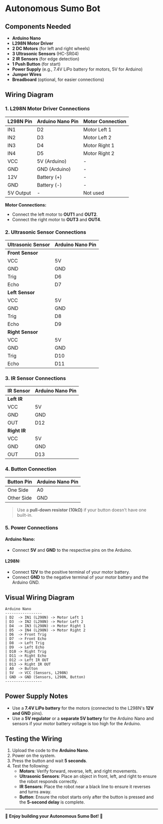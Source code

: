 # Autonomous Sumo Bot

## Components Needed
- **Arduino Nano**
- **L298N Motor Driver**
- **2 DC Motors** (for left and right wheels)
- **3 Ultrasonic Sensors** (HC-SR04)
- **2 IR Sensors** (for edge detection)
- **1 Push Button** (for start)
- **Power Supply** (e.g., 7.4V LiPo battery for motors, 5V for Arduino)
- **Jumper Wires**
- **Breadboard** (optional, for easier connections)

## Wiring Diagram

### 1. L298N Motor Driver Connections

| L298N Pin | Arduino Nano Pin | Motor Connection |
|-----------|----------------|----------------|
| IN1       | D2             | Motor Left 1  |
| IN2       | D3             | Motor Left 2  |
| IN3       | D4             | Motor Right 1 |
| IN4       | D5             | Motor Right 2 |
| VCC       | 5V (Arduino)   | -             |
| GND       | GND (Arduino)  | -             |
| 12V       | Battery (+)    | -             |
| GND       | Battery (-)    | -             |
| 5V Output | -              | Not used      |

**Motor Connections:**
- Connect the left motor to **OUT1** and **OUT2**.
- Connect the right motor to **OUT3** and **OUT4**.

### 2. Ultrasonic Sensor Connections

| Ultrasonic Sensor | Arduino Nano Pin |
|-------------------|-----------------|
| **Front Sensor**  |                 |
| VCC              | 5V              |
| GND              | GND             |
| Trig             | D6              |
| Echo            | D7              |
| **Left Sensor**  |                 |
| VCC              | 5V              |
| GND              | GND             |
| Trig             | D8              |
| Echo             | D9              |
| **Right Sensor** |                 |
| VCC              | 5V              |
| GND              | GND             |
| Trig             | D10             |
| Echo             | D11             |

### 3. IR Sensor Connections

| IR Sensor | Arduino Nano Pin |
|-----------|-----------------|
| **Left IR**  |                 |
| VCC        | 5V              |
| GND        | GND             |
| OUT        | D12             |
| **Right IR** |                 |
| VCC        | 5V              |
| GND        | GND             |
| OUT        | D13             |

### 4. Button Connection

| Button Pin | Arduino Nano Pin |
|------------|-----------------|
| One Side   | A0              |
| Other Side | GND             |

> Use a **pull-down resistor (10kΩ)** if your button doesn't have one built-in.

### 5. Power Connections

#### **Arduino Nano:**
- Connect **5V** and **GND** to the respective pins on the Arduino.

#### **L298N:**
- Connect **12V** to the positive terminal of your motor battery.
- Connect **GND** to the negative terminal of your motor battery and the Arduino GND.

## Visual Wiring Diagram
```
Arduino Nano
-----------------
| D2  -> IN1 (L298N) -> Motor Left 1
| D3  -> IN2 (L298N) -> Motor Left 2
| D4  -> IN3 (L298N) -> Motor Right 1
| D5  -> IN4 (L298N) -> Motor Right 2
| D6  -> Front Trig
| D7  -> Front Echo
| D8  -> Left Trig
| D9  -> Left Echo
| D10 -> Right Trig
| D11 -> Right Echo
| D12 -> Left IR OUT
| D13 -> Right IR OUT
| A0  -> Button
| 5V  -> VCC (Sensors, L298N)
| GND -> GND (Sensors, L298N, Button)
-----------------
```

## Power Supply Notes
- Use a **7.4V LiPo battery** for the motors (connected to the L298N's **12V and GND** pins).
- Use a **5V regulator** or a **separate 5V battery** for the Arduino Nano and sensors if your motor battery voltage is too high for the Arduino.

## Testing the Wiring
1. Upload the code to the **Arduino Nano**.
2. Power on the system.
3. Press the button and wait **5 seconds**.
4. Test the following:
   - **Motors**: Verify forward, reverse, left, and right movements.
   - **Ultrasonic Sensors**: Place an object in front, left, and right to ensure the robot responds correctly.
   - **IR Sensors**: Place the robot near a black line to ensure it reverses and turns away.
   - **Button**: Ensure the robot starts only after the button is pressed and the **5-second delay** is complete.

---

🚀 **Enjoy building your Autonomous Sumo Bot!** 🤖
